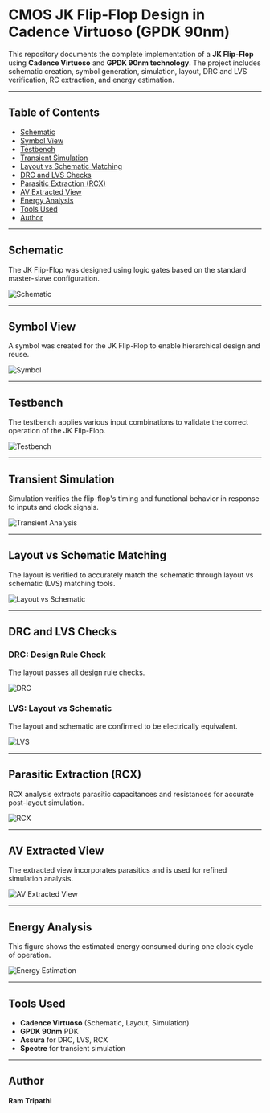 
# CMOS JK Flip-Flop Design in Cadence Virtuoso (GPDK 90nm)

This repository documents the complete implementation of a **JK Flip-Flop** using **Cadence Virtuoso** and **GPDK 90nm technology**. The project includes schematic creation, symbol generation, simulation, layout, DRC and LVS verification, RC extraction, and energy estimation.

---

## Table of Contents  
- [Schematic](#schematic)  
- [Symbol View](#symbol-view)  
- [Testbench](#testbench)  
- [Transient Simulation](#transient-simulation)  
- [Layout vs Schematic Matching](#layout-vs-schematic-matching)  
- [DRC and LVS Checks](#drc-and-lvs-checks)  
- [Parasitic Extraction (RCX)](#parasitic-extraction-rcx)  
- [AV Extracted View](#av-extracted-view)  
- [Energy Analysis](#energy-analysis)  
- [Tools Used](#tools-used)  
- [Author](#author)

---

## Schematic  
The JK Flip-Flop was designed using logic gates based on the standard master-slave configuration.

![Schematic](./JK_Flip_flop_schematic.png)

---

## Symbol View  
A symbol was created for the JK Flip-Flop to enable hierarchical design and reuse.

![Symbol](./JK_FF_Symbol.png)

---

## Testbench  
The testbench applies various input combinations to validate the correct operation of the JK Flip-Flop.

![Testbench](./JK_FF_tb.png)

---

## Transient Simulation  
Simulation verifies the flip-flop's timing and functional behavior in response to inputs and clock signals.

![Transient Analysis](./JK_FF_Transient.png)

---

## Layout vs Schematic Matching  
The layout is verified to accurately match the schematic through layout vs schematic (LVS) matching tools.

![Layout vs Schematic](./Layout_vs_Schematic_match.png)

---

## DRC and LVS Checks

### DRC: Design Rule Check  
The layout passes all design rule checks.

![DRC](./No_DRC_Erros_JK_FF.png)

### LVS: Layout vs Schematic  
The layout and schematic are confirmed to be electrically equivalent.

![LVS](./LVS_Run_JK_FF.png)

---

## Parasitic Extraction (RCX)  
RCX analysis extracts parasitic capacitances and resistances for accurate post-layout simulation.

![RCX](./RCX_Run_JK_FF.png)

---

## AV Extracted View  
The extracted view incorporates parasitics and is used for refined simulation analysis.

![AV Extracted View](./AV_Extracted_view_JK_FF.png)

---

## Energy Analysis  
This figure shows the estimated energy consumed during one clock cycle of operation.

![Energy Estimation](./Energy_estimation_JK_FF(one_cycle).png)

---

## Tools Used  
- **Cadence Virtuoso** (Schematic, Layout, Simulation)  
- **GPDK 90nm** PDK  
- **Assura** for DRC, LVS, RCX  
- **Spectre** for transient simulation

---

## Author  
**Ram Tripathi**
